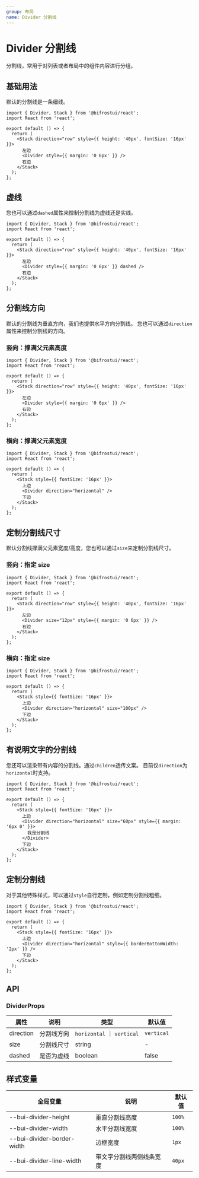 ```yaml
---
group: 布局
name: Divider 分割线
---
```


# Divider 分割线

分割线，常用于对列表或者布局中的组件内容进行分组。

## 基础用法

默认的分割线是一条细线。

```tsx
import { Divider, Stack } from '@bifrostui/react';
import React from 'react';

export default () => {
  return (
    <Stack direction="row" style={{ height: '40px', fontSize: '16px' }}>
      左边
      <Divider style={{ margin: '0 6px' }} />
      右边
    </Stack>
  );
};
```

## 虚线

您也可以通过`dashed`属性来控制分割线为虚线还是实线。

```tsx
import { Divider, Stack } from '@bifrostui/react';
import React from 'react';

export default () => {
  return (
    <Stack direction="row" style={{ height: '40px', fontSize: '16px' }}>
      左边
      <Divider style={{ margin: '0 6px' }} dashed />
      右边
    </Stack>
  );
};
```

## 分割线方向

默认的分割线为垂直方向，我们也提供水平方向分割线。
您也可以通过`direction`属性来控制分割线的方向。

### 竖向：撑满父元素高度

```tsx
import { Divider, Stack } from '@bifrostui/react';
import React from 'react';

export default () => {
  return (
    <Stack direction="row" style={{ height: '40px', fontSize: '16px' }}>
      左边
      <Divider style={{ margin: '0 6px' }} />
      右边
    </Stack>
  );
};
```

### 横向：撑满父元素宽度

```tsx
import { Divider, Stack } from '@bifrostui/react';
import React from 'react';

export default () => {
  return (
    <Stack style={{ fontSize: '16px' }}>
      上边
      <Divider direction="horizontal" />
      下边
    </Stack>
  );
};
```

## 定制分割线尺寸

默认分割线撑满父元素宽度/高度，您也可以通过`size`来定制分割线尺寸。

### 竖向：指定 size

```tsx
import { Divider, Stack } from '@bifrostui/react';
import React from 'react';

export default () => {
  return (
    <Stack direction="row" style={{ height: '40px', fontSize: '16px' }}>
      左边
      <Divider size="12px" style={{ margin: '0 6px' }} />
      右边
    </Stack>
  );
};
```

### 横向：指定 size

```tsx
import { Divider, Stack } from '@bifrostui/react';
import React from 'react';

export default () => {
  return (
    <Stack style={{ fontSize: '16px' }}>
      上边
      <Divider direction="horizontal" size="100px" />
      下边
    </Stack>
  );
};
```

## 有说明文字的分割线

您还可以渲染带有内容的分割线。通过`children`透传文案。
目前仅`direction`为`horizontal`时支持。

```tsx
import { Divider, Stack } from '@bifrostui/react';
import React from 'react';

export default () => {
  return (
    <Stack style={{ fontSize: '16px' }}>
      上边
      <Divider direction="horizontal" size="60px" style={{ margin: '6px 0' }}>
        我是分割线
      </Divider>
      下边
    </Stack>
  );
};
```

## 定制分割线

对于其他特殊样式，可以通过`style`自行定制，例如定制分割线粗细。

```tsx
import { Divider, Stack } from '@bifrostui/react';
import React from 'react';

export default () => {
  return (
    <Stack style={{ fontSize: '16px' }}>
      上边
      <Divider direction="horizontal" style={{ borderBottomWidth: '2px' }} />
      下边
    </Stack>
  );
};
```

## API

### DividerProps

| 属性      | 说明       | 类型                       | 默认值     |
| --------- | ---------- | -------------------------- | ---------- |
| direction | 分割线方向 | `horizontal` ｜ `vertical` | `vertical` |
| size      | 分割线尺寸 | string                     | -          |
| dashed    | 是否为虚线 | boolean                    | false      |

## 样式变量

| 全局变量                   | 说明                     | 默认值 |
| -------------------------- | ------------------------ | ------ |
| --bui-divider-height       | 垂直分割线高度           | `100%` |
| --bui-divider-width        | 水平分割线宽度           | `100%` |
| --bui-divider-border-width | 边框宽度                 | `1px`  |
| --bui-divider-line-width   | 带文字分割线两侧线条宽度 | `40px` |
